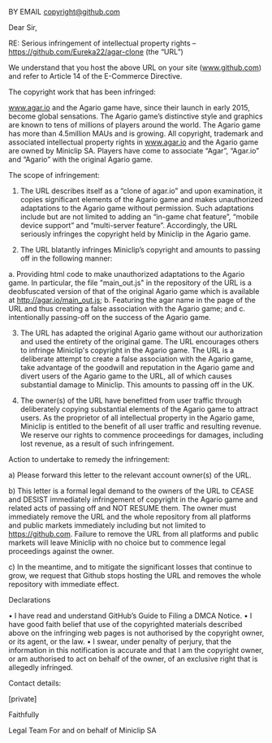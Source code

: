 BY EMAIL
copyright@github.com

Dear Sir,

RE: Serious infringement of intellectual property rights – https://github.com/Eureka22/agar-clone (the “URL”)

We understand that you host the above URL on your site (www.github.com) and refer to Article 14 of the E-Commerce Directive.

The copyright work that has been infringed:

www.agar.io and the Agario game have, since their launch in early 2015, become global sensations. The Agario game’s distinctive style and graphics are known to tens of millions of players around the world. The Agario game has more than 4.5million MAUs and is growing. All copyright, trademark and associated intellectual property rights in www.agar.io and the Agario game are owned by Miniclip SA. Players have come to associate “Agar”, “Agar.io” and “Agario” with the original Agario game.

The scope of infringement:

1.	The URL describes itself as a “clone of agar.io” and upon examination, it copies significant elements of the Agario game and makes unauthorized adaptations to the Agario game without permission. Such adaptations include but are not limited to adding an “in-game chat feature”, “mobile device support” and “multi-server feature”. Accordingly, the URL seriously infringes the copyright held by Miniclip in the Agario game.

2.	The URL blatantly infringes Miniclip’s copyright and amounts to passing off in the following manner:

a.	Providing html code to make unauthorized adaptations to the Agario game. In particular, the file "main_out.js" in the repository of the URL is a deobfuscated version of that of the original Agario game which is available at http://agar.io/main_out.js;
b.	Featuring the agar name in the page of the URL and thus creating a false association with the Agario game; and
c.	intentionally passing-off on the success of the Agario game.

3.	The URL has adapted the original Agario game without our authorization and used the entirety of the original game. The URL encourages others to infringe Miniclip's copyright in the Agario game. The URL is a deliberate attempt to create a false association with the Agario game, take advantage of the goodwill and reputation in the Agario game and divert users of the Agario game to the URL, all of which causes substantial damage to Miniclip. This amounts to passing off in the UK.

4.	The owner(s) of the URL have benefitted from user traffic through deliberately copying substantial elements of the Agario game to attract users. As the proprietor of all intellectual property in the Agario game, Miniclip is entitled to the benefit of all user traffic and resulting revenue. We reserve our rights to commence proceedings for damages, including lost revenue, as a result of such infringement.

Action to undertake to remedy the infringement:

a)	Please forward this letter to the relevant account owner(s) of the URL.

b)	This letter is a formal legal demand to the owners of the URL to CEASE and DESIST immediately infringement of copyright in the Agario game and related acts of passing off and NOT RESUME them. The owner must immediately remove the URL and the whole repository from all platforms and public markets immediately including but not limited to https://github.com. Failure to remove the URL from all platforms and public markets will leave Miniclip with no choice but to commence legal proceedings against the owner.

c)	In the meantime, and to mitigate the significant losses that continue to grow, we request that Github stops hosting the URL and removes the whole repository with immediate effect.

Declarations

•	I have read and understand GitHub’s Guide to Filing a DMCA Notice.
•	I have good faith belief that use of the copyrighted materials described above on the infringing web pages is not authorised by the copyright owner, or its agent, or the law.
•	I swear, under penalty of perjury, that the information in this notification is accurate and that I am the copyright owner, or am authorised to act on behalf of the owner, of an exclusive right that is allegedly infringed.

Contact details:

[private]

Faithfully

Legal Team
For and on behalf of Miniclip SA
